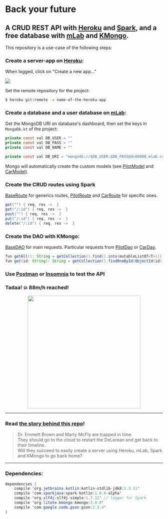 # Back your future

## A CRUD REST API with [Heroku](https://www.heroku.com/) and [Spark](http://sparkjava.com/), and a free database with [mLab](https://mlab.com/) and [KMongo](https://litote.org/kmongo/).

This repository is a use-case of the following steps:

### Create a server-app on [Heroku](https://www.heroku.com/):

When logged, click on "Create a new app..."

<img src="https://cdn-images-1.medium.com/max/800/1*lFE7Rr6ajm-vjwWqunLtjg.png"/>

Set the remote repository for the project:

```bash
$ heroku git:remote -a name-of-the-heroku-app
```

### Create a database and a user database on [mLab](https://mlab.com/):

Get the MongoDB URI on database's dashboard, then set the keys in `MongoDb.kt` of the project:  

```java
private const val DB_USER = ""
private const val DB_PASS = ""
private const val DB_NAME = ""

private const val DB_URI = "mongodb://$DB_USER:$DB_PASS@ds00000.mlab.com:00000/$DB_NAME"
```
Mongo will automatically create the custom models (see [PilotModel](https://github.com/gitdefllo/back-your-future/blob/master/src/main/kotlin/app/api/model/PilotModel.kt) and [CarModel](https://github.com/gitdefllo/back-your-future/blob/master/src/main/kotlin/app/api/model/CarModel.kt)).

### Create the CRUD routes using Spark

[BaseRoute](https://github.com/gitdefllo/back-your-future/blob/master/src/main/kotlin/app/api/route/BaseRoute.kt) for generics routes, [PilotRoute](https://github.com/gitdefllo/back-your-future/blob/master/src/main/kotlin/app/api/route/PilotRoute.kt) and [CarRoute](https://github.com/gitdefllo/back-your-future/blob/master/src/main/kotlin/app/api/route/CarRoute.kt) for specific ones.

```java
get("") { req, res ->  }
get("/:id") { req, res ->  }
post("") { req, res ->  }
put("/:id") { req, res ->  }
delete("/:id") { req, res ->  }
```

### Create the DAO with KMongo:

[BaseDAO](https://github.com/gitdefllo/back-your-future/blob/master/src/main/kotlin/app/api/route/BaseRoute.kt) for main requests. Particular requests from [PilotDao](https://github.com/gitdefllo/back-your-future/blob/master/src/main/kotlin/app/api/dao/PilotDao.kt) or [CarDao](https://github.com/gitdefllo/back-your-future/blob/master/src/main/kotlin/app/api/dao/CarDao.kt).

```java
fun getAll(): String = getCollection().find().into(mutableListOf<T>()).toJson()
fun get(id: String): String = getCollection().findOneById(ObjectId(id)).toJson()
```

### Use [Postman](https://www.getpostman.com/) or [Insomnia](https://insomnia.rest/) to test the API

### Tadaa! :boom: 88m/h reached! 

<p align="center">
  <img src="https://media.giphy.com/media/xsF1FSDbjguis/giphy.gif" width="360" />
</p>

------

### Read [the story behind this repo](https://medium.com/@fllo/kotlin-back-your-future-2b5b6816e911)!

> Dr. Emmett Brown and Marty McFly are trapped in time.  
> They should go to the cloud to restart the DeLorean and get back to their timeline.   
> Will they succeed to easily create a server using Heroku, mLab, Spark and KMongo to go back home?  

------

### Dependencies:

```java
dependencies {
    compile 'org.jetbrains.kotlin:kotlin-stdlib-jdk8:1.3.11'
    compile 'com.sparkjava:spark-kotlin:1.0.0-alpha'
    compile 'org.slf4j:slf4j-simple:1.7.12' // logger for Spark
    compile 'org.litote.kmongo:kmongo:3.9.0'
    compile 'com.google.code.gson:gson:2.2.4'
}
```
